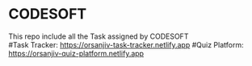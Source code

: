 # CODESOFT
This repo include all the Task assigned by CODESOFT<br>
#Task Tracker: https://orsanjiv-task-tracker.netlify.app
#Quiz Platform: https://orsanjiv-quiz-platform.netlify.app
